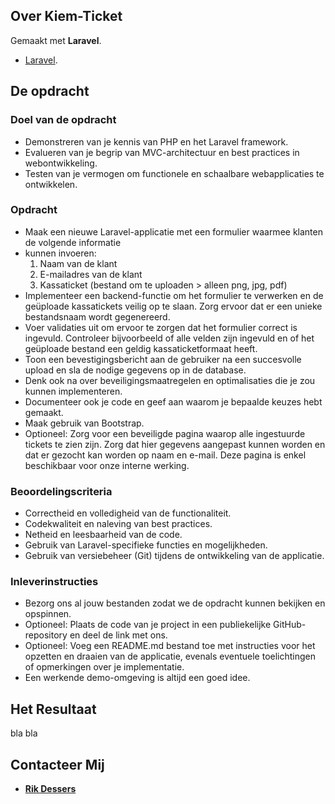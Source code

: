 

## Over Kiem-Ticket

Gemaakt met **Laravel**. 

- [Laravel](https://laravel.com).

## De opdracht

### Doel van de opdracht
- Demonstreren van je kennis van PHP en het Laravel framework.
- Evalueren van je begrip van MVC-architectuur en best practices in webontwikkeling.
- Testen van je vermogen om functionele en schaalbare webapplicaties te ontwikkelen.
### Opdracht
- Maak een nieuwe Laravel-applicatie met een formulier waarmee klanten de volgende informatie
- kunnen invoeren:
  1. Naam van de klant
  2. E-mailadres van de klant
  3. Kassaticket (bestand om te uploaden > alleen png, jpg, pdf)
- Implementeer een backend-functie om het formulier te verwerken en de geüploade kassatickets
veilig op te slaan. Zorg ervoor dat er een unieke bestandsnaam wordt gegenereerd.
- Voer validaties uit om ervoor te zorgen dat het formulier correct is ingevuld. Controleer
bijvoorbeeld of alle velden zijn ingevuld en of het geüploade bestand een geldig
kassaticketformaat heeft.
- Toon een bevestigingsbericht aan de gebruiker na een succesvolle upload en sla de
nodige gegevens op in de database.
- Denk ook na over beveiligingsmaatregelen en optimalisaties die je zou kunnen
implementeren.
- Documenteer ook je code en geef aan waarom je bepaalde keuzes hebt gemaakt.
- Maak gebruik van Bootstrap.
- Optioneel: Zorg voor een beveiligde pagina waarop alle ingestuurde tickets te zien zijn.
Zorg dat hier gegevens aangepast kunnen worden en dat er gezocht kan worden op naam
en e-mail. Deze pagina is enkel beschikbaar voor onze interne werking.
### Beoordelingscriteria
- Correctheid en volledigheid van de functionaliteit.
- Codekwaliteit en naleving van best practices.
- Netheid en leesbaarheid van de code.
- Gebruik van Laravel-specifieke functies en mogelijkheden.
- Gebruik van versiebeheer (Git) tijdens de ontwikkeling van de applicatie.
### Inleverinstructies
- Bezorg ons al jouw bestanden zodat we de opdracht kunnen bekijken en opspinnen.
- Optioneel: Plaats de code van je project in een publiekelijke GitHub-repository en deel
de link met ons.
- Optioneel: Voeg een README.md bestand toe met instructies voor het opzetten en
draaien van de applicatie, evenals eventuele toelichtingen of opmerkingen over je
implementatie.
- Een werkende demo-omgeving is altijd een goed idee.

## Het Resultaat

bla bla

## Contacteer Mij

- **[Rik Dessers](mailto:rik@rikdessers.be)**
